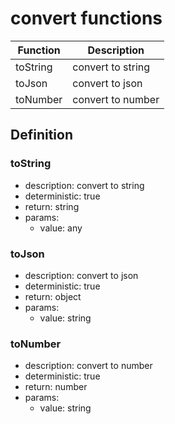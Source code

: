 # convert functions

|Function    |Description                                   |
|------------|----------------------------------------------|
|toString|convert to string|
|toJson|convert to json|
|toNumber|convert to number|

## Definition

### toString

- description: convert to string
- deterministic: true
- return: string
- params:
	- value: any

### toJson

- description: convert to json
- deterministic: true
- return: object
- params:
	- value: string

### toNumber

- description: convert to number
- deterministic: true
- return: number
- params:
	- value: string
